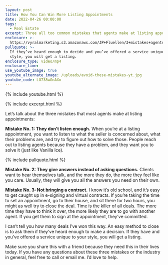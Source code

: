 ```yaml
---
layout: post
title: How You Can Win More Listing Appointments
date: 2022-04-26 00:00:00
tags:
  - Real Estate
excerpt: Three all too common mistakes that agents make at listing appointments.
enclosure: >-
  https://vyralmarketing.s3.amazonaws.com/JP+Fluellen/3+mistakes+agents+make+at+listing+appointments.mp4
pullquote: >-
  If they’ve heard enough to decide and you’ve offered a service unique to your
  style, you will get a listing.
enclosure_type: video/mp4
enclosure_time:
use_youtube_image: true
youtube_alternate_image: /uploads/avoid-these-mistakes-yt.jpg
youtube_code: LO738wGnAXo
---
```

{% include youtube.html %}

{% include excerpt.html %}

Let’s talk about the three mistakes that most agents make at listing appointments:

**Mistake No. 1: They don’t listen enough.** When you’re at a listing appointment, you want to listen to what the seller is concerned about, what their problems are, and try to figure out how to solve those. People reach out to listing agents because they have a problem, and they want you to solve it (just like Vanilla Ice).

{% include pullquote.html %}

**Mistake No. 2: They give answers instead of asking questions.** Clients want to hear themselves talk, and the more they do, the more they feel like you care. Usually, they will give you all the answers you need on their own.

**Mistake No. 3: Not bringing a contract.** I know it’s old school, and it’s easy to get caught up in e-signing and virtual contracts. If you’re taking the time to set an appointment, go to their house, and sit there for two hours, you might as well try to close the deal. Time is the killer of all deals. The more time they have to think it over, the more likely they are to go with another agent. If you get them to sign at the appointment, they’ve committed.

I can’t tell you how many deals I’ve won this way. An easy method to close is to ask them if they’ve heard enough to make a decision. If they have and you’ve offered a service unique to your style, you will get a listing.

Make sure you share this with a friend because they need this in their lives today. If you have any questions about these three mistakes or the industry in general, feel free to call or email me. I’d love to help.
